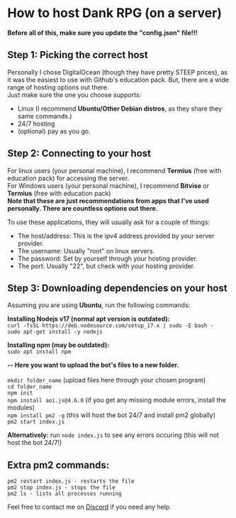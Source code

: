 # How to host Dank RPG (on a server)
**Before all of this, make sure you update the "config.json" file!!!**

## Step 1: Picking the correct host
Personally I chose DigitalOcean (though they have pretty STEEP prices), as it was the easiest to use with Github's education pack. But, there are a wide range of hosting options out there.\
Just make sure the one you choose supports: 
- Linux (I recommend **Ubuntu/Other Debian distros**, as they share they same commands.)
- 24/7 hosting 
- (optional) pay as you go.

## Step 2: Connecting to your host

For linux users (your personal machine), I recommend **Termius** (free with education pack) for accessing the server. \
For Windows users (your personal machine), I recommend **Bitvise** or **Termius** (free with education pack) \
**Note that these are just recommendations from apps that I've used personally. There are countless options out there.**

To use these applications, they will usually ask for a couple of things:
- The host/address: This is the ipv4 address provided by your server provider.
- The username: Usually "root" on linux servers.
- The password: Set by yourself through your hosting provider.
- The port: Usually "22", but check with your hosting provider.

## Step 3: Downloading dependencies on your host

Assuming you are using **Ubuntu**, run the following commands:

**Installing Nodejs v17 (normal apt version is outdated):** \
```curl -fsSL https://deb.nodesource.com/setup_17.x | sudo -E bash -``` \
```sudo apt-get install -y nodejs``` 

**Installing npm (may be outdated):** \
```sudo apt install npm```

**-- Here you want to upload the bot's files to a new folder.** \
\
```mkdir folder_name``` (upload files here through your chosen program) \
```cd folder_name``` \
```npm init``` \
```npm install aoi.js@4.6.0``` (if you get any missing module errors, install the modules) \
```npm install pm2 -g``` (this will host the bot 24/7 and install pm2 globally) \
```pm2 start index.js```

**Alternatively:** run ```node index.js``` to see any errors occuring (this will not host the bot 24/7!)

## Extra pm2 commands:
```pm2 restart index.js - restarts the file``` \
```pm2 stop index.js - stops the file``` \
```pm2 ls - lists all processes running```

Feel free to contact me on [Discord](https://discord.com/users/764564962815115267) if you need any help.
